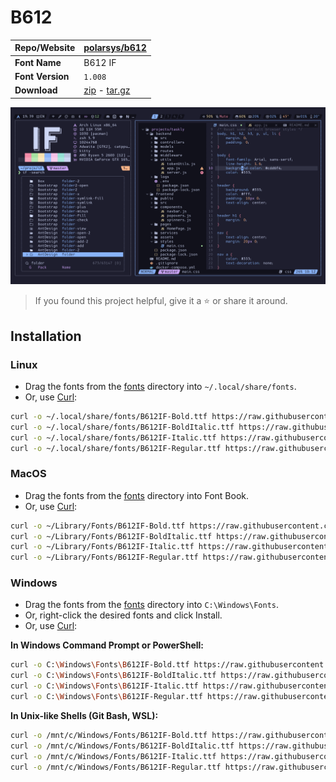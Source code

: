 <!-- SHORTCUT REFERENCE LINKS -->

[zip]: https://github.com/iconicFonts/if/releases/download/v1.1.0/B612.zip
[tar]: https://github.com/iconicFonts/if/releases/download/v1.1.0/B612.tar.gz
[url]: https://github.com/polarsys/b612

# B612

| Repo/Website     | [polarsys/b612][url]       |
| :--------------- | :------------------------- |
| **Font Name**    | B612 IF                    |
| **Font Version** | `1.008`                    |
| **Download**     | [zip][zip] - [tar.gz][tar] |

![Font preview](preview.png)

> If you found this project helpful, give it a :star: or share it around.

## Installation

### Linux

- Drag the fonts from the [fonts](fonts) directory into `~/.local/share/fonts`.
- Or, use [Curl](https://github.com/curl/curl):

```sh
curl -o ~/.local/share/fonts/B612IF-Bold.ttf https://raw.githubusercontent.com/iconicFonts/if/main/fonts/patched/B612/fonts/B612IF-Bold.ttf
curl -o ~/.local/share/fonts/B612IF-BoldItalic.ttf https://raw.githubusercontent.com/iconicFonts/if/main/fonts/patched/B612/fonts/B612IF-BoldItalic.ttf
curl -o ~/.local/share/fonts/B612IF-Italic.ttf https://raw.githubusercontent.com/iconicFonts/if/main/fonts/patched/B612/fonts/B612IF-Italic.ttf
curl -o ~/.local/share/fonts/B612IF-Regular.ttf https://raw.githubusercontent.com/iconicFonts/if/main/fonts/patched/B612/fonts/B612IF-Regular.ttf
```

### MacOS

- Drag the fonts from the [fonts](fonts) directory into Font Book.
- Or, use [Curl](https://github.com/curl/curl):

```sh
curl -o ~/Library/Fonts/B612IF-Bold.ttf https://raw.githubusercontent.com/iconicFonts/if/main/fonts/patched/B612/fonts/B612IF-Bold.ttf
curl -o ~/Library/Fonts/B612IF-BoldItalic.ttf https://raw.githubusercontent.com/iconicFonts/if/main/fonts/patched/B612/fonts/B612IF-BoldItalic.ttf
curl -o ~/Library/Fonts/B612IF-Italic.ttf https://raw.githubusercontent.com/iconicFonts/if/main/fonts/patched/B612/fonts/B612IF-Italic.ttf
curl -o ~/Library/Fonts/B612IF-Regular.ttf https://raw.githubusercontent.com/iconicFonts/if/main/fonts/patched/B612/fonts/B612IF-Regular.ttf
```

### Windows

- Drag the fonts from the [fonts](fonts) directory into `C:\Windows\Fonts`.
- Or, right-click the desired fonts and click Install.
- Or, use [Curl](https://github.com/curl/curl):

**In Windows Command Prompt or PowerShell:**

```sh
curl -o C:\Windows\Fonts\B612IF-Bold.ttf https://raw.githubusercontent.com/iconicFonts/if/main/fonts/patched/B612/fonts/B612IF-Bold.ttf
curl -o C:\Windows\Fonts\B612IF-BoldItalic.ttf https://raw.githubusercontent.com/iconicFonts/if/main/fonts/patched/B612/fonts/B612IF-BoldItalic.ttf
curl -o C:\Windows\Fonts\B612IF-Italic.ttf https://raw.githubusercontent.com/iconicFonts/if/main/fonts/patched/B612/fonts/B612IF-Italic.ttf
curl -o C:\Windows\Fonts\B612IF-Regular.ttf https://raw.githubusercontent.com/iconicFonts/if/main/fonts/patched/B612/fonts/B612IF-Regular.ttf
```

**In Unix-like Shells (Git Bash, WSL):**

```sh
curl -o /mnt/c/Windows/Fonts/B612IF-Bold.ttf https://raw.githubusercontent.com/iconicFonts/if/main/fonts/patched/B612/fonts/B612IF-Bold.ttf
curl -o /mnt/c/Windows/Fonts/B612IF-BoldItalic.ttf https://raw.githubusercontent.com/iconicFonts/if/main/fonts/patched/B612/fonts/B612IF-BoldItalic.ttf
curl -o /mnt/c/Windows/Fonts/B612IF-Italic.ttf https://raw.githubusercontent.com/iconicFonts/if/main/fonts/patched/B612/fonts/B612IF-Italic.ttf
curl -o /mnt/c/Windows/Fonts/B612IF-Regular.ttf https://raw.githubusercontent.com/iconicFonts/if/main/fonts/patched/B612/fonts/B612IF-Regular.ttf
```
